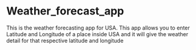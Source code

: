 # Weather_forecast_app
This is the weather forecasting app for USA. This app allows you to enter Latitude and Longitude of a place inside USA and it will give the weather detail for that respective latitude and longitude
